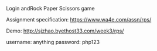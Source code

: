 Login andRock Paper Scissors game

Assignment specification: https://www.wa4e.com/assn/rps/


Demo: http://sjzhao.byethost33.com/week3/rps/

username: anything
password: php123


